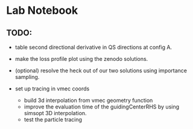 
# Lab Notebook

## TODO:
- table second directional derivative in QS directions at config A.
- make the loss profile plot using the zenodo solutions.
- (optional) resolve the heck out of our two solutions using importance sampling.

- set up tracing in vmec coords
  - build 3d interpolation from vmec geometry function
  - improve the evaluation time of the guidingCenterRHS by using simsopt 3D interpolation.
  - test the particle tracing


